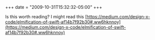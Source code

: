 +++
date = "2009-10-31T15:32:32-05:00"
+++

Is this worth reading? I might read this [https://medium.com/design-x-code/elmification-of-swift-af14b7f92b30#.ww6hknnoy](https://medium.com/design-x-code/elmification-of-swift-af14b7f92b30#.ww6hknnoy)
